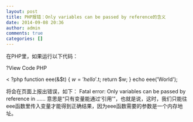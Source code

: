```yaml
---
layout: post
title: PHP报错：Only variables can be passed by reference的含义
date: 2014-09-08 20:36
author: admin
comments: true
categories: []
---
```

在PHP里，如果运行以下代码：

?View Code PHP

< ?php
function eee(&$t)
{
 $w = 'hello '.$t;
 return $w;
}
echo eee('World');

将会在页面上报出错误，如下：
Fatal error: Only variables can be passed by reference in ……
意思是“只有变量能通过‘引用’”，也就是说，这时，我们只能往eee函数里传入变量才能得到正确结果，因为eee函数需要的参数是一个内存地址。 
